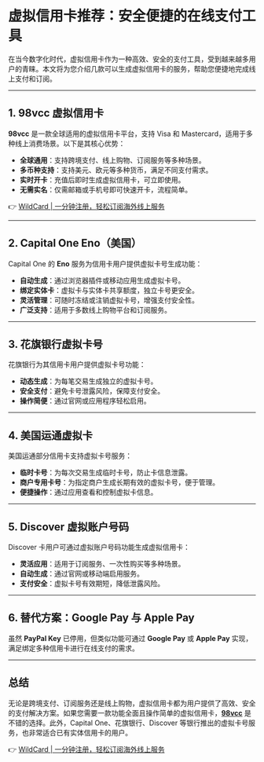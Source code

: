 # 虚拟信用卡推荐：安全便捷的在线支付工具

在当今数字化时代，虚拟信用卡作为一种高效、安全的支付工具，受到越来越多用户的青睐。本文将为您介绍几款可以生成虚拟信用卡的服务，帮助您便捷地完成线上支付和订阅。

---

## 1. 98vcc 虚拟信用卡

**98vcc** 是一款全球适用的虚拟信用卡平台，支持 Visa 和 Mastercard，适用于多种线上消费场景。以下是其核心优势：

- **全球通用**：支持跨境支付、线上购物、订阅服务等多种场景。
- **多币种支持**：支持美元、欧元等多种货币，满足不同支付需求。
- **实时开卡**：充值后即时生成虚拟信用卡，可立即使用。
- **无需实名**：仅需邮箱或手机号即可快速开卡，流程简单。

👉 [WildCard | 一分钟注册，轻松订阅海外线上服务](https://bbtdd.com/WildCard)

---

## 2. Capital One Eno（美国）

Capital One 的 **Eno** 服务为信用卡用户提供虚拟卡号生成功能：

- **自动生成**：通过浏览器插件或移动应用生成虚拟卡号。
- **绑定实体卡**：虚拟卡与实体卡共享额度，独立卡号更安全。
- **灵活管理**：可随时冻结或注销虚拟卡号，增强支付安全性。
- **广泛支持**：适用于多数线上购物平台和订阅服务。

---

## 3. 花旗银行虚拟卡号

花旗银行为其信用卡用户提供虚拟卡号功能：

- **动态生成**：为每笔交易生成独立的虚拟卡号。
- **安全支付**：避免卡号泄露风险，保障支付安全。
- **操作简便**：通过官网或应用程序轻松启用。

---

## 4. 美国运通虚拟卡

美国运通部分信用卡支持虚拟卡号服务：

- **临时卡号**：为每次交易生成临时卡号，防止卡信息泄露。
- **商户专用卡号**：为指定商户生成长期有效的虚拟卡号，便于管理。
- **便捷操作**：通过应用查看和控制虚拟卡信息。

---

## 5. Discover 虚拟账户号码

Discover 卡用户可通过虚拟账户号码功能生成虚拟信用卡：

- **灵活应用**：适用于订阅服务、一次性购买等多种场景。
- **自动生成**：通过官网或移动端启用服务。
- **支付安全**：虚拟卡号有效期短，降低泄露风险。

---

## 6. 替代方案：Google Pay 与 Apple Pay

虽然 **PayPal Key** 已停用，但类似功能可通过 **Google Pay** 或 **Apple Pay** 实现，满足绑定多种信用卡进行在线支付的需求。

---

## 总结

无论是跨境支付、订阅服务还是线上购物，虚拟信用卡都为用户提供了高效、安全的支付解决方案。如果您需要一款功能全面且操作简单的虚拟信用卡，**[98vcc](https://bbtdd.com/WildCard)** 是不错的选择。此外，Capital One、花旗银行、Discover 等银行推出的虚拟卡号服务，也非常适合已有实体信用卡的用户。

👉 [WildCard | 一分钟注册，轻松订阅海外线上服务](https://bbtdd.com/WildCard)